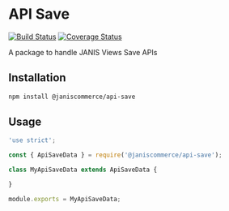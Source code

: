 # API Save

[![Build Status](https://travis-ci.org/janis-commerce/api-save.svg?branch=master)](https://travis-ci.org/janis-commerce/api-save)
[![Coverage Status](https://coveralls.io/repos/github/janis-commerce/api-save/badge.svg?branch=master)](https://coveralls.io/github/janis-commerce/api-save?branch=master)

A package to handle JANIS Views Save APIs

## Installation
```sh
npm install @janiscommerce/api-save
```

## Usage
```js
'use strict';

const { ApiSaveData } = require('@janiscommerce/api-save');

class MyApiSaveData extends ApiSaveData {

}

module.exports = MyApiSaveData;
```
